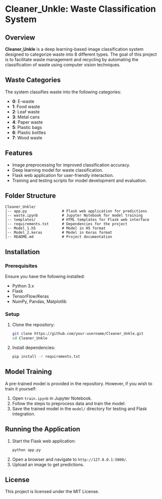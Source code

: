 # Cleaner_Unkle: Waste Classification System

## Overview
**Cleaner_Unkle** is a deep learning-based image classification system designed to categorize waste into 8 different types. The goal of this project is to facilitate waste management and recycling by automating the classification of waste using computer vision techniques.

## Waste Categories
The system classifies waste into the following categories:
- **0**: E-waste
- **1**: Food waste
- **2**: Leaf waste
- **3**: Metal cans
- **4**: Paper waste
- **5**: Plastic bags
- **6**: Plastic bottles
- **7**: Wood waste

## Features
- Image preprocessing for improved classification accuracy.
- Deep learning model for waste classification.
- Flask web application for user-friendly interaction.
- Training and testing scripts for model development and evaluation.

## Folder Structure
```
Cleaner_Unkle/
│-- app.py                # Flask web application for predictions
│-- waste.ipynb           # Jupyter Notebook for model training
│-- templates/            # HTML templates for Flask web interface
│-- requirements.txt      # Dependencies for the project
│-- Model_1.h5            # Model in H5 format
│-- Model_2.keras         # Model in Keras format
│-- README.md             # Project documentation
```

## Installation
### Prerequisites
Ensure you have the following installed:
- Python 3.x
- Flask
- TensorFlow/Keras
- NumPy, Pandas, Matplotlib

### Setup
1. Clone the repository:
   ```sh
   git clone https://github.com/your-username/Cleaner_Unkle.git
   cd Cleaner_Unkle
   ```
2. Install dependencies:
   ```sh
   pip install -r requirements.txt
   ```

## Model Training
A pre-trained model is provided in the repository. However, if you wish to train it yourself:
1. Open `train.ipynb` in Jupyter Notebook.
2. Follow the steps to preprocess data and train the model.
3. Save the trained model in the `model/` directory for testing and Flask integration.


## Running the Application
1. Start the Flask web application:
   ```sh
   python app.py
   ```
2. Open a browser and navigate to `http://127.0.0.1:5000/`.
3. Upload an image to get predictions.


## License
This project is licensed under the MIT License.

